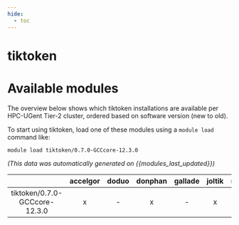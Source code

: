 ```yaml
---
hide:
  - toc
---
```


tiktoken
========

# Available modules


The overview below shows which tiktoken installations are available per HPC-UGent Tier-2 cluster, ordered based on software version (new to old).

To start using tiktoken, load one of these modules using a `module load` command like:

```shell
module load tiktoken/0.7.0-GCCcore-12.3.0
```

*(This data was automatically generated on {{modules_last_updated}})*  

| |accelgor|doduo|donphan|gallade|joltik|shinx|skitty|
| :---: | :---: | :---: | :---: | :---: | :---: | :---: | :---: |
|tiktoken/0.7.0-GCCcore-12.3.0|x|-|x|-|x|x|-|
